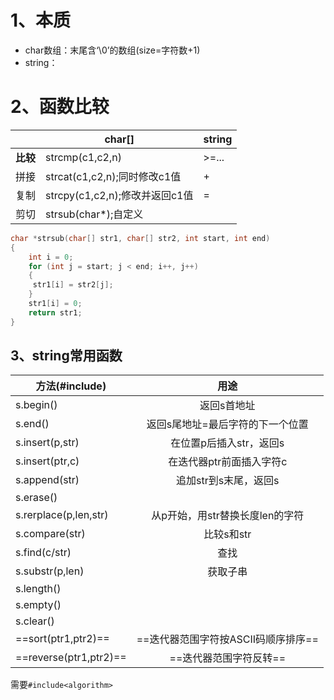 # 1、本质
- char数组：末尾含‘\0’的数组(size=字符数+1)
- string：
# 2、函数比较
|  | **char[]** | **string** |
| ---- | ---- | ---- |
| **比较** | strcmp(c1,c2,n) | >=... |
| 拼接 | strcat(c1,c2,n);同时修改c1值 | + |
| 复制 | strcpy(c1,c2,n);修改并返回c1值 | = |
| 剪切 | strsub(char*);自定义 |  |
```cpp
char *strsub(char[] str1, char[] str2, int start, int end)
{
	int i = 0;
	for (int j = start; j < end; i++, j++) 
	{
     str1[i] = str2[j];
	}   
	str1[i] = 0;
	return str1;
}
```
## 3、string常用函数
| 方法(#include<string>) | 用途 |
| ---- | :--: |
| s.begin() | 返回s首地址 |
| s.end() | 返回s尾地址=最后字符的下一个位置 |
| s.insert(p,str) | 在位置p后插入str，返回s |
| s.insert(ptr,c) | 在迭代器ptr前面插入字符c |
| s.append(str) | 追加str到s末尾，返回s |
| s.erase() |  |
| s.rerplace(p,len,str) | 从p开始，用str替换长度len的字符 |
| s.compare(str) | 比较s和str |
| s.find(c/str) | 查找 |
| s.substr(p,len) | 获取子串 |
| s.length() |  |
| s.empty() |  |
| s.clear() |  |
| ==sort(ptr1,ptr2)== | ==迭代器范围字符按ASCII码顺序排序== |
| ==reverse(ptr1,ptr2)== | ==迭代器范围字符反转== |
需要`#include<algorithm>`